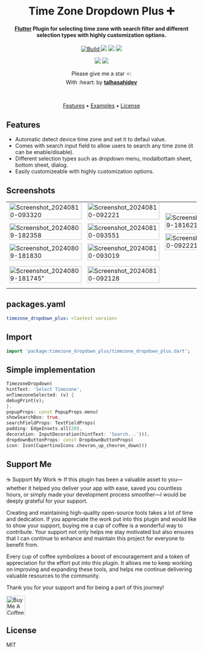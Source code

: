 <!--
This README describes the package. If you publish this package to pub.dev,
this README's contents appear on the landing page for your package.

For information about how to write a good package README, see the guide for
[writing package pages](https://dart.dev/guides/libraries/writing-package-pages).

For general information about developing packages, see the Dart guide for
[creating packages](https://dart.dev/guides/libraries/create-library-packages)
and the Flutter guide for
[developing packages and plugins](https://flutter.dev/developing-packages).
-->
<h1 align="center">
  Time Zone Dropdown Plus ➕
  <br>
</h1>

<h4 align="center">
  <a href="https://flutter.io" target="_blank">Flutter</a> Plugin for selecting time zone with search filter and different selection types with highly customization options.
</h4>

<p align="center">
  <a href="https://pub.dev/packages/dropdown_search">
    <img src="https://img.shields.io/badge/build-passing-brightgreen" alt="Build">
  </a>
  <a href="https://pub.dev/packages/timezone_dropdown_plus"><img src="https://img.shields.io/badge/version-1.0.0-blue"></a>
   <a href="https://www.upwork.com/freelancers/~01c846f88ea4efa042"><img src="https://img.shields.io/badge/Hire_Me_On_Upwork-Talha_Bin_Naeem-ge600?logo=upwork&logoColor=white"></a>
 <a href="https://www.upwork.com/freelancers/~01c846f88ea4efa042"><img src="https://img.shields.io/badge/Get_your_dream_app_now-Flutter_Developer-%2341a5ee?logo=flutter&logoColor=white"></a>
</p>

<p align="center"> 
   <a href="https://github.com/talhasahidev/"><img src="https://img.shields.io/badge/GitHub-talhasahidev-%23333?logo=github&logoColor=white"></a>
  
  <a href="https://buymeacoffee.com/talhasahi">
    <img src="https://img.shields.io/badge/$-donate-ff69b4.svg?maxAge=2592000&amp;style=flat">
  </a>
</p>

<p align="center">Please give me a star ⭐:<br>
With :heart: by <a href="https://github.com/talhasahidev/timezone_dropdown_plus"><b>talhasahidev</b></a><br>
</p><br>


<p align="center">
  <a href="#features">Features</a> •
  <a href="https://github.com/talhasahidev/timezone_dropdown_plus/tree/main/example">Examples</a> •
  <a href="#license">License</a>
</p>





## Features
- Automatic detect device time zone and set it to defaul value.
- Comes with search input field to allow users to search any time zone (it can be enable/disable).
- Different selection types such as dropdown menu, modalbottam sheet, bottom sheet, dialog.
- Easily customizeable with highly customization options.

## Screenshots
<table>
    <tr>
        <td>
           <img src="https://github.com/user-attachments/assets/26a9b011-7e64-4e69-bc62-b274888a2fc8" alt="Screenshot_20240810-093320" style="width: 100%; display: block; margin-bottom: 10px;">
            <img src="https://github.com/user-attachments/assets/778c942d-ae0f-4f76-8a0c-e2909c165793" alt="Screenshot_20240809-182358" style="width: 100%; display: block; margin-bottom: 10px;">
           <img src="https://github.com/user-attachments/assets/116e4e11-0417-4563-8dd5-6ac18415dfdb" alt="Screenshot_20240809-181830" style="width: 100%; display: block; margin-bottom: 10px;">
        </td>
        <td>
            <img src="https://github.com/user-attachments/assets/371274cd-b178-468d-9d13-6b0bb12b2e8a" alt="Screenshot_20240810-092221" style="width: 100%; display: block; margin-bottom: 10px;">
            <img src="https://github.com/user-attachments/assets/cadaa234-4761-4196-9e5f-30a2b638a8cb" alt="Screenshot_20240810-093551" style="width: 100%; display: block; margin-bottom: 10px;">
          <img src="https://github.com/user-attachments/assets/2a78b8d6-796a-499e-8b67-5ac681bec2cd" alt="Screenshot_20240810-093019" style="width: 100%; display: block; margin-bottom: 10px;">
        </td>
      <td>
             <img src="https://github.com/user-attachments/assets/1568d70a-139e-45ea-abbb-3569266123dc" alt="Screenshot_20240809-181621" style="width: 100%; display: block; margin-bottom: 10px;">
         <img src="https://github.com/user-attachments/assets/4887de2f-ef53-4b76-8a7a-fb2b6aa36ab9" alt="Screenshot_20240810-092221" style="width: 100%; display: block; margin-bottom: 10px;">
        </td>
    </tr>
    <tr>
        <td>
           <img src="https://github.com/user-attachments/assets/58895046-eac7-4046-8271-99084ebd40a2" alt=Screenshot_20240809-181745" style="width: 100%; display: block; margin-bottom: 10px;">
        </td>
        <td>
           <img src="https://github.com/user-attachments/assets/0cd34f14-72cc-4fbc-953d-b8c329714f4f" alt="Screenshot_20240810-092128" style="width: 100%; display: block; margin-bottom: 10px;">
        </td>
    </tr>
</table>

## packages.yaml
```yaml
timezone_dropdown_plus: <lastest version>

```
## Import
```dart
import 'package:timezone_dropdown_plus/timezone_dropdown_plus.dart';
```

## Simple implementation
```dart
TimezoneDropdown(
hintText: 'Select Timezone',
onTimezoneSelected: (v) {
debugPrint(v);
},
popupProps: const PopupProps.menu(
showSearchBox: true,
searchFieldProps: TextFieldProps(
padding: EdgeInsets.all(20),
decoration: InputDecoration(hintText: 'Search...'))),
dropdownButtonProps: const DropdownButtonProps(
icon: Icon(CupertinoIcons.chevron_up_chevron_down)))
```


## Support Me

☕ Support My Work ☕
If this plugin has been a valuable asset to you—whether it helped you deliver your app with ease, saved you countless hours, or simply made your development process smoother—I would be deeply grateful for your support.

Creating and maintaining high-quality open-source tools takes a lot of time and dedication. If you appreciate the work put into this plugin and would like to show your support, buying me a cup of coffee is a wonderful way to contribute. Your support not only helps me stay motivated but also ensures that I can continue to enhance and maintain this project for everyone to benefit from.

Every cup of coffee symbolizes a boost of encouragement and a token of appreciation for the effort put into this plugin. It allows me to keep working on improving and expanding these tools, and helps me continue delivering valuable resources to the community.

Thank you for your support and for being a part of this journey!

<a href="https://buymeacoffee.com/talhasahi" target="_blank">
  <img src="https://www.codehim.com/wp-content/uploads/2022/09/bmc-button-640x180.png" height=50; alt="Buy Me A Coffee" style="border: none;"/>
</a>


## License

MIT




